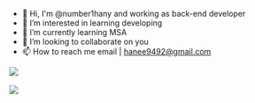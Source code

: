 - 👋 Hi, I'm @number1hany and working as back-end developer
- 👀 I’m interested in learning developing
- 🌱 I’m currently learning MSA
- 💞️ I’m looking to collaborate on you
- 📫 How to reach me email | hanee9492@gmail.com

<img src="https://github-readme-stats.vercel.app/api/top-langs/?username=number1hany&layout=compact"><br><br>
<img src="https://github-readme-stats.vercel.app/api?username=number1hany&show_icons=true">

<!---
number1hany/number1hany is a ✨ special ✨ repository because its `README.md` (this file) appears on your GitHub profile.
You can click the Preview link to take a look at your changes.
--->

